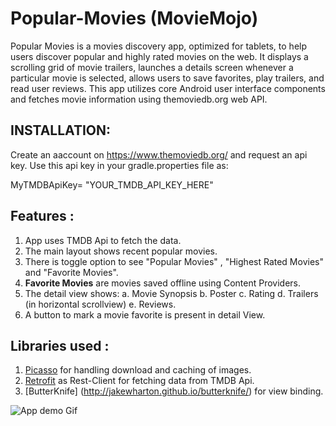 # Popular-Movies  (MovieMojo)
Popular Movies is a movies discovery app, optimized for tablets, to help users discover popular and highly rated movies on the web. It displays a scrolling grid of movie trailers, launches a details screen whenever a particular movie is selected, allows users to save favorites, play trailers, and read user reviews. This app utilizes core Android user interface components and fetches movie information using themoviedb.org web API.

## INSTALLATION:

Create an aaccount on https://www.themoviedb.org/  and request an api key.
Use this api key in your gradle.properties file as:

MyTMDBApiKey= "YOUR_TMDB_API_KEY_HERE"

## Features :

1. App uses TMDB Api to fetch the data.
2. The main layout shows recent popular movies.
3. There is toggle option to see "Popular Movies" , "Highest Rated Movies" and "Favorite Movies".
4. **Favorite Movies** are movies saved offline using Content Providers.
5. The detail view shows:
        a. Movie Synopsis
        b. Poster
        c. Rating
        d. Trailers (in horizontal scrollview)
        e. Reviews.
6. A button to mark a movie favorite is present in detail View.


## Libraries used :

1. [Picasso](http://square.github.io/picasso/) for handling download and caching of images.
2. [Retrofit](http://square.github.io/retrofit/) as Rest-Client for fetching data from TMDB Api.
3. [ButterKnife] (http://jakewharton.github.io/butterknife/)  for view binding.  

![App demo Gif](moviemojo_online-video-cutter.gif)

